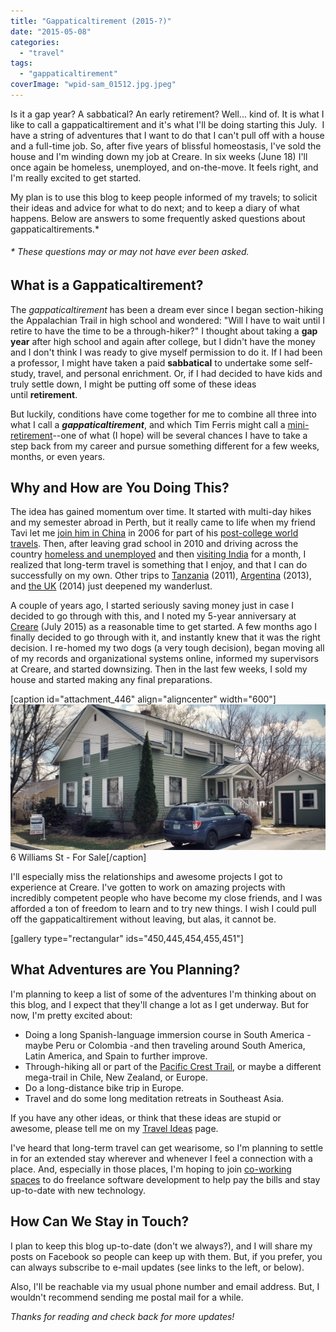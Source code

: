 ```yaml
---
title: "Gappaticaltirement (2015-?)"
date: "2015-05-08"
categories:
  - "travel"
tags:
  - "gappaticaltirement"
coverImage: "wpid-sam_01512.jpg.jpeg"
---
```


Is it a gap year? A sabbatical? An early retirement? Well... kind of. It is what I like to call a gappaticaltirement and it's what I'll be doing starting this July.  I have a string of adventures that I want to do that I can't pull off with a house and a full-time job. So, after five years of blissful homeostasis, I've sold the house and I'm winding down my job at Creare. In six weeks (June 18) I'll once again be homeless, unemployed, and on-the-move. It feels right, and I'm really excited to get started.

My plan is to use this blog to keep people informed of my travels; to solicit their ideas and advice for what to do next; and to keep a diary of what happens. Below are answers to some frequently asked questions about gappaticaltirements.\*

###### _\* These questions may or may not have ever been asked._

## What is a Gappaticaltirement?

The _gappaticaltirement_ has been a dream ever since I began section-hiking the Appalachian Trail in high school and wondered: "Will I have to wait until I retire to have the time to be a through-hiker?" I thought about taking a **gap year** after high school and again after college, but I didn't have the money and I don't think I was ready to give myself permission to do it. If I had been a professor, I might have taken a paid **sabbatical** to undertake some self-study, travel, and personal enrichment. Or, if I had decided to have kids and truly settle down, I might be putting off some of these ideas until **retirement**.

But luckily, conditions have come together for me to combine all three into what I call a _**gappaticaltirement**_, and which Tim Ferris might call a [mini-retirement](http://www.getrichslowly.org/blog/2008/06/03/how-to-take-a-mini-retirement-tips-and-tricks-from-timothy-ferriss/)\--one of what (I hope) will be several chances I have to take a step back from my career and pursue something different for a few weeks, months, or even years.

## Why and How are You Doing This?

The idea has gained momentum over time. It started with multi-day hikes and my semester abroad in Perth, but it really came to life when my friend Tavi let me [join him in China](/tag/china06/) in 2006 for part of his [post-college world travels](http://octavisemonin.blogspot.com/). Then, after leaving grad school in 2010 and driving across the country [homeless and unemployed](http://www.rdchambers.net/tag/homeless2010/) and then [visiting India](http://www.rdchambers.net/tag/india2010/) for a month, I realized that long-term travel is something that I enjoy, and that I can do successfully on my own. Other trips to [Tanzania](http://www.rdchambers.net/uncategorized/2011/03/30/no-not-tasmania-tan-zan-ia/) (2011), [Argentina](http://www.rdchambers.net/tag/argentina2013/) (2013), and [the UK](http://www.rdchambers.net/tag/uk2014/) (2014) just deepened my wanderlust.

A couple of years ago, I started seriously saving money just in case I decided to go through with this, and I noted my 5-year anniversary at [Creare](http://www.creare.com) (July 2015) as a reasonable time to get started. A few months ago I finally decided to go through with it, and instantly knew that it was the right decision. I re-homed my two dogs (a very tough decision), began moving all of my records and organizational systems online, informed my supervisors at Creare, and started downsizing. Then in the last few weeks, I sold my house and started making any final preparations.

\[caption id="attachment_446" align="aligncenter" width="600"\][![6 Williams St - For Sale](images/SAM_0154-600x277.jpg)](/wp-content/uploads/2015/05/SAM_0154.jpg) 6 Williams St - For Sale\[/caption\]

I'll especially miss the relationships and awesome projects I got to experience at Creare. I've gotten to work on amazing projects with incredibly competent people who have become my close friends, and I was afforded a ton of freedom to learn and to try new things. I wish I could pull off the gappaticaltirement without leaving, but alas, it cannot be.

\[gallery type="rectangular" ids="450,445,454,455,451"\]

## What Adventures are You Planning?

I'm planning to keep a list of some of the adventures I'm thinking about on this blog, and I expect that they'll change a lot as I get underway. But for now, I'm pretty excited about:

- Doing a long Spanish-language immersion course in South America - maybe Peru or Colombia -and then traveling around South America, Latin America, and Spain to further improve.
- Through-hiking all or part of the [Pacific Crest Trail](http://en.wikipedia.org/wiki/Pacific_Crest_Trail), or maybe a different mega-trail in Chile, New Zealand, or Europe.
- Do a long-distance bike trip in Europe.
- Travel and do some long meditation retreats in Southeast Asia.

If you have any other ideas, or think that these ideas are stupid or awesome, please tell me on my [Travel Ideas](http://www.rdchambers.net/travel-ideas/) page.

I've heard that long-term travel can get wearisome, so I'm planning to settle in for an extended stay wherever and whenever I feel a connection with a place. And, especially in those places, I'm hoping to join [co-working spaces](https://www.sharedesk.net/) to do freelance software development to help pay the bills and stay up-to-date with new technology.

## How Can We Stay in Touch?

I plan to keep this blog up-to-date (don't we always?), and I will share my posts on Facebook so people can keep up with them. But, if you prefer, you can always subscribe to e-mail updates (see links to the left, or below).

Also, I'll be reachable via my usual phone number and email address. But, I wouldn't recommend sending me postal mail for a while.

_Thanks for reading and check back for more updates!_
